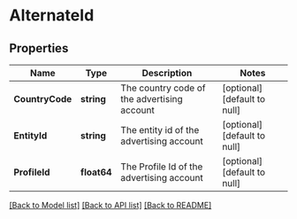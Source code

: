 # AlternateId

## Properties
Name | Type | Description | Notes
------------ | ------------- | ------------- | -------------
**CountryCode** | **string** | The country code of the advertising account | [optional] [default to null]
**EntityId** | **string** | The entity id of the advertising account | [optional] [default to null]
**ProfileId** | **float64** | The Profile Id of the advertising account | [optional] [default to null]

[[Back to Model list]](../README.md#documentation-for-models) [[Back to API list]](../README.md#documentation-for-api-endpoints) [[Back to README]](../README.md)

